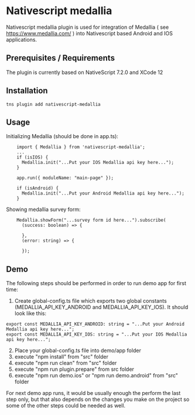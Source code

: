 # Nativescript medallia

Nativescript medallia plugin is used for integration of Medallia ( see https://www.medallia.com/ ) into Nativescript based Android and IOS applications.

## Prerequisites / Requirements

The plugin is currently based on NativeScript 7.2.0 and XCode 12

## Installation

```
tns plugin add nativescript-medallia
```

## Usage 


Initializing Medallia (should be done in app.ts):
```
    import { Medallia } from 'nativescript-medallia';
    ...
    if (isIOS) {
      Medallia.init("...Put your IOS Medallia api key here...");
    }

    app.run({ moduleName: "main-page" });

    if (isAndroid) {
      Medallia.init("...Put your Android Medallia api key here...");
    }
```

Showing medallia survey form:
```
    Medallia.showForm("...survey form id here...").subscribe(
      (success: boolean) => {
          
      },
      (error: string) => {
          
      });
```
## Demo

The following steps should be performed in order to run demo app for first time:

1. Create global-config.ts file which exports two global constants (MEDALLIA_API_KEY_ANDROID and MEDALLIA_API_KEY_IOS).
It should look like this:
```
export const MEDALLIA_API_KEY_ANDROID: string = "...Put your Android Medallia api key here...";
export const MEDALLIA_API_KEY_IOS: string = "...Put your IOS Medallia api key here...";
```
2. Place your global-config.ts file into demo/app folder
3. execute "npm install" from "src" folder
4. execute "npm run clean" from "src" folder
5. execute "npm run plugin.prepare" from src folder
6. execute "npm run demo.ios" or "npm run demo.android" from "src" folder

For next demo app runs, it would be usually enough the perform the last step only, but that also depends on the changes you make on the project so some of the other steps could be needed as well.

